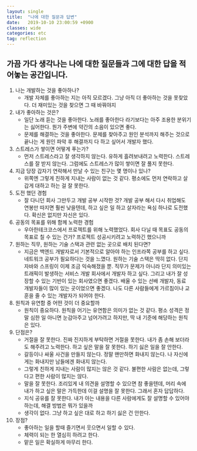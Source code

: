 ```yaml
---
layout: single
title:  "나에 대한 질문과 답변"
date:   2019-10-10 23:00:59 +0900
classes: wide
categories: etc
tag: reflection
---
```


## 가끔 가다 생각나는 나에 대한 질문들과 그에 대한 답을 적어놓는 공간입니다.

1. 나는 개발하는 것을 좋아하나?
   - 개발 자체를 좋아하는 지는 아직 모르겠다. 그냥 아직 더 좋아하는 것을 못찾았다. 더 재미있는 것을 찾으면 그 때 바꿔야지
2. 내가 좋아하는 것은?
   - 일단 노래 듣는 것을 좋아한다. 노래를 좋아한다 라기보다는 아주 조용한 분위기는 싫어한다. 뭔가 주변에 약간의 소음이 있으면 좋다.
   - 문제를 해결하는 것을 좋아한다. 문제를 찾아주고 원인 분석까지 해주는 것으로 끝나는 게 원인 파악 후 해결까지 다 하고 싶어서 개발자 했다.
3. 스트레스가 쌓이면 어떻게 푸는가?
   - 먼저 스트레스라고 잘 생각하지 않는다. 유하게 흘려보내려고 노력한다. 스트레스를 잘 받지 않는다. 그럼에도 스트레스가 많이 쌓이면 잘 풀지 못한다.
4. 지금 당장 갑자기 연락해서 만날 수 있는 친구는 몇 명이나 있나?
   - 위쪽엔 그렇게 친하게 지내는 사람이 없는 것 같다. 평소에도 먼저 연락하고 살갑게 대하고 하는 걸 잘 못한다.
5. 도전 했던 경험
   - 잘 다니던 회사 그만두고 개발 공부 시작한 것? 개발 공부 해서 다시 취업해도 연봉만 따지면 훨씬 낮을텐데, 하고 싶은 일 하고 살자라는 욕심 하나로 도전했다. 확신은 없지만 자신은 있다.
6. 공동의 목표를 위해 함께 노력한 경험
   - 우아한테크코스에서 프로젝트를 위해 노력했었다. 회사 다닐 때 목표도 공동의 목표로 칠 수 있는 건가? 프로젝트 성공시키려고 노력하긴 했으니까
7. 원하는 직무, 원하는 기술 스택과 관련 없는 곳으로 배치 된다면?
   - 지금은 백엔드 개발자로서 기본적으로 알아야 하는 인프라쪽 공부를 하고 싶다. 네트워크 공부가 필요하다는 것을 느꼈다. 원하는 기술 스택은 딱히 없다. 단지 자바와 스프링이 이제 조금 익숙해졌을 뿐. 직무가 문제가 아니라 단지 의미있는 트래픽이 발생하는 서비스 개발 회사에서 개발자 하고 싶다. 그리고 내가 잘 성장할 수 있는 기반이 있는 회사였으면 좋겠다. 배울 수 있는 선배 개발자, 동료 개발자들이 많이 있는 곳이었으면 좋겠다. 나도 다른 사람들에게 가르침이나 교훈을 줄 수 있는 개발자가 되어야 한다.
8. 원칙과 유연함 중 어떤 것이 더 중요할까
   - 원칙이 중요하다. 원칙을 어기는 유연함은 의미가 없는 것 같다. 평소 성격은 정말 심한 일 아니면 눈감아주고 넘어가려고 하지만, 딱 내 기준에 해당하는 원칙은 있다.
9. 단점은?
   - 거절을 잘 못한다. 진짜 진지하게 부탁하면 거절을 못한다. 내가 좀 손해 보더라도 해주려고 노력한다. 하고 싶은 말을 잘 못한다. 하기 싫은 일을 잘 안한다.
   - 갈등이나 싸울 사건을 만들지 않는다. 정말 왠만하면 화내지 않는다. 나 자신에게는 화내지만 남들에겐 화내지 않는다.
   - 그렇게 친하게 지내는 사람이 많지는 않은 것 같다. 불편한 사람은 없는데, 그렇다고 편한 사람이 많지는 않다.
   - 말을 잘 못한다. 조리있게 내 의견을 설명할 수 있으면 참 좋을텐데, 머리 속에 내가 하고 싶은 말은 가득한데 이걸 설명을 잘 못한다. 그래서 혼자 답답하다.
   - 지식 공유를 잘 못한다. 내가 아는 내용을 다른 사람에게도 잘 설명할 수 있어야 하는데, 해결 방법은 뭐가 있을까
   - 생각이 없다. 그냥 하고 싶은 대로 하고 하기 싫은 건 안한다.
10. 장점?
    - 좋아하는 일을 할때 즐기면서 웃으면서 일할 수 있다.
    - 체력이 되는 한 열심히 하려고 한다.
    - 맡은 일은 확실하게 마무리 한다.
